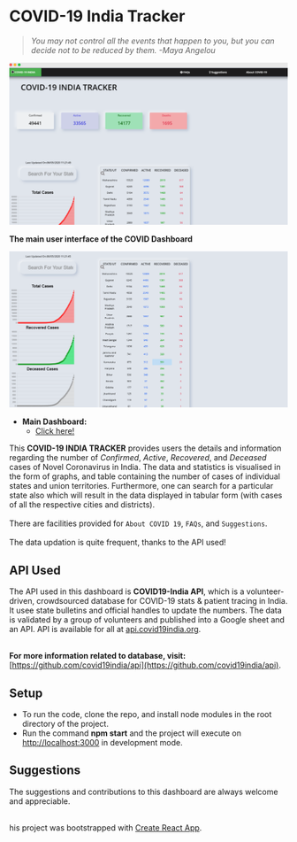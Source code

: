 # COVID-19 India Tracker
> *You may not control all the events that happen to you, but you can decide not to be reduced by them.
> -Maya Angelou*


![User Interface 1](/images/UI1.png)

**The main user interface of the COVID Dashboard**

![User Interface 2](/images/UI2.png)

- **Main Dashboard:**
  - [Click here!](https://gawds.in/covid_kanvas)
   
This **COVID-19 INDIA TRACKER** provides users the details and information regarding the number of *Confirmed*, *Active*, *Recovered*, and *Deceased* cases of Novel Coronavirus in India. The data and statistics is visualised in the form of graphs, and table containing the number of cases of individual states and union territories.
Furthermore, one can search for a particular state also which will result in the data displayed in tabular form (with cases of all the respective cities and districts). <br/><br/>
There are facilities provided for `About COVID 19`, `FAQs`, and `Suggestions`.<br/><br/>
The data updation is quite frequent, thanks to the API used!

## API Used
The API used in this dashboard is **COVID19-India API**, which is a volunteer-driven, crowdsourced database for COVID-19 stats & patient tracing in India. It usee state bulletins and official handles to update the numbers. The data is validated by a group of volunteers and published into a Google sheet and an API. API is available for all at [api.covid19india.org](api.covid19india.org). <br/><br/>

**For more information related to database, visit:** [https://github.com/covid19india/api](https://github.com/covid19india/api).

## Setup
* To run the code, clone the repo, and install node modules in the root directory of the project.
* Run the command **npm start** and the project will execute on [http://localhost:3000](http://localhost:3000) in development mode.

## Suggestions
The suggestions and contributions to this dashboard are always welcome and appreciable.<br/><br/>

his project was bootstrapped with [Create React App](https://github.com/facebook/create-react-app).
